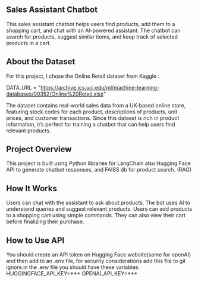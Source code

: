 
## Sales Assistant Chatbot

This sales assistant chatbot helps users find products, add them to a shopping cart, and chat with an AI-powered assistant. The chatbot can search for products, suggest similar items, and keep track of selected products in a cart.

## About the Dataset

For this project, I chose the Online Retail dataset from Kaggle :

DATA_URL = "https://archive.ics.uci.edu/ml/machine-learning-databases/00352/Online%20Retail.xlsx"

The dataset contains real-world sales data from a UK-based online store, featuring stock codes for each product, descriptions of products, unit prices, and customer transactions. Since this dataset is rich in product information, it’s perfect for training a chatbot that can help users find relevant products.

## Project Overview
This project is built using Python libraries for LangChain also Hugging Face API to generate chatbot responses, and FAISS db for product search. (RAG)

## How It Works
Users can chat with the assistant to ask about products.
The bot uses AI to understand queries and suggest relevant products.
Users can add products to a shopping cart using simple commands.
They can also view their cart before finalizing their purchase.

## How to Use API 
You should create an API token on Hugging Face website(same for openAI) and then add to an .env file, for security considerations add this file to git ignore.in the .env file you should have these variables:
HUGGINGFACE_API_KEY=***
OPENAI_API_KEY=***

